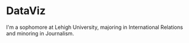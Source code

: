 # DataViz
I'm a sophomore at Lehigh University, majoring in International Relations and minoring in Journalism. 
